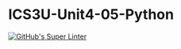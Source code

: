 # ICS3U-Unit4-05-Python

[![GitHub's Super Linter](https://github.com/noah-mccaskill/ICS3U-Unit4-05-Python/workflows/GitHub's%20Super%20Linter/badge.svg)](https://github.com/noah-mccaskill/ICS3U-Unit4-05-Python/actions)
